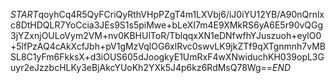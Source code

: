 $START$qoyhCq4R5QyFCriQyRthVHpPZgT4m1LXVbj6/iJ0iYU12YB/A90nQrnlxc8DtHDQLR7YoCcia3JEs9S1s5piMwe+bLeXI7m4E9XMkRS6yA6E5r90vQGg3jYZxnjOULoVym2VM+nv0KBHUlToR/TblqqxXN1eDNfwfhYJuszuoh+eylO0+5lfPzAQ4cAkXcfJbh+pV1gMzVqlOG6xlRvc0swvLK9jkZTf9qXTgnmnh7vMBSL8C1yFm6FkksX+d3iOUS605dJoogkyE1UmRxF4wXNwiduchKH039opL3Guyr2eJzzbcHLKy3eBjAkcYUoKh2YXk5J4p6kz6RdMsQ78Wg==$END$